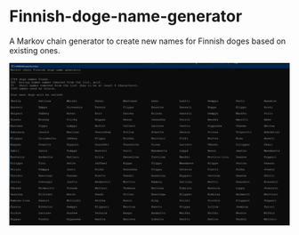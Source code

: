 # Finnish-doge-name-generator
A Markov chain generator to create new names for Finnish doges based on existing ones.

![screenshot](https://github.com/Byproduct/Finnish-doge-name-generator/blob/main/screenshot.png)
